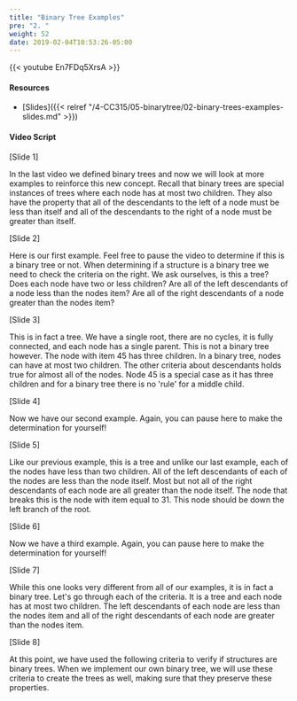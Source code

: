 ```yaml
---
title: "Binary Tree Examples"
pre: "2. "
weight: 52
date: 2019-02-04T10:53:26-05:00
---
```


{{< youtube En7FDq5XrsA >}}

#### Resources
* [Slides]({{< relref "/4-CC315/05-binarytree/02-binary-trees-examples-slides.md" >}})

#### Video Script

[Slide 1]

In the last video we defined binary trees and now we will look at more examples to reinforce this new concept. Recall that binary trees are special instances of trees where each node has at most two children. They also have the property that all of the descendants to the left of a node must be less than itself and all of the descendants to the right of a node must be greater than itself. 


[Slide 2]

Here is our first example. Feel free to pause the video to determine if this is a binary tree or not. When determining if a structure is a binary tree we need to check the criteria on the right. We ask ourselves, is this a tree? Does each node have two or less children? Are all of the left descendants of a node less than the nodes item? Are all of the right descendants of a node greater than the nodes item? 


[Slide 3]

This is in fact a tree. We have a single root, there are no cycles, it is fully connected, and each node has a single parent. This is not a binary tree however. The node with item 45 has three children. In a binary tree, nodes can have at most two children. The other criteria about descendants holds true for almost all of the nodes. Node 45 is a special case as it has three children and for a binary tree there is no 'rule' for a middle child. 


[Slide 4]

Now we have our second example. Again, you can pause here to make the determination for yourself!


[Slide 5]

Like our previous example, this is a tree and unlike our last example, each of the nodes have less than two children. All of the left descendants of each of the nodes are less than the node itself. Most but not all of the right descendants of each node are all greater than the node itself. The node that breaks this is the node with item equal to 31. This node should be down the left branch of the root. 


[Slide 6]

Now we have a third example. Again, you can pause here to make the determination for yourself!


[Slide 7]

While this one looks very different from all of our examples, it is in fact a binary tree. Let's go through each of the criteria. It is a tree and each node has at most two children. The left descendants of each node are less than the nodes item and all of the right descendants of each node are greater than the nodes item. 


[Slide 8]

At this point, we have used the following criteria to verify if structures are binary trees. When we implement our own binary tree, we will use these criteria to create the trees as well, making sure that they preserve these properties. 